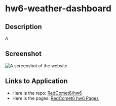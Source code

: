 # hw6-weather-dashboard

## Description

A

## Screenshot

![A screenshot of the website](./assets/hw5-workday-scheduler-screenshot.png)

## Links to Application

-   Here is the repo: [RedComet6/hw6](https://github.com/RedComet6/hw6-weather-dashboard)
-   Here is the pages: [RedComet6 hw6 Pages](https://redcomet6.github.io/hw6-weather-dashboard/)
